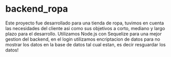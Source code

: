 # backend_ropa
Este proyecto fue desarrollado para una tienda de ropa, tuvimos en cuenta las necesidades del cliente asi como sus objetivos a corto, mediano y largo plazo para el desarrollo. 
Utilizamos Node.js con Sequelize para una mejor gestion del backend, en el login utilizamos encriptacion de datos para no mostrar los datos en la base de datos tal cual estan, es decir resguardar los datos!
